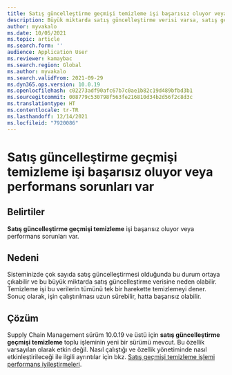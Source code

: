 ```yaml
---
title: Satış güncelleştirme geçmişi temizleme işi başarısız oluyor veya performans sorunları var
description: Büyük miktarda satış güncelleştirme verisi varsa, satış geçmişi temizleme toplu işi başarısız olabilir veya çok uzun sürebilir.
author: myvakalo
ms.date: 10/05/2021
ms.topic: article
ms.search.form: ''
audience: Application User
ms.reviewer: kamaybac
ms.search.region: Global
ms.author: myvakalo
ms.search.validFrom: 2021-09-29
ms.dyn365.ops.version: 10.0.19
ms.openlocfilehash: c02273adf90afc67b7c0ae1b82c19d489bfbd3b1
ms.sourcegitcommit: 008779c530798f563fe216810d34b2d56f2c8d3c
ms.translationtype: HT
ms.contentlocale: tr-TR
ms.lasthandoff: 12/14/2021
ms.locfileid: "7920086"
---
```

# <a name="sales-update-history-cleanup-job-fails-or-has-performance-issues"></a>Satış güncelleştirme geçmişi temizleme işi başarısız oluyor veya performans sorunları var

## <a name="symptoms"></a>Belirtiler

**Satış güncelleştirme geçmişi temizleme** işi başarısız oluyor veya performans sorunları var.  

## <a name="cause"></a>Nedeni

Sisteminizde çok sayıda satış güncelleştirmesi olduğunda bu durum ortaya çıkabilir ve bu büyük miktarda satış güncelleştirme verisine neden olabilir. Temizleme işi bu verilerin tümünü tek bir harekette temizlemeyi dener. Sonuç olarak, işin çalıştırılması uzun sürebilir, hatta başarısız olabilir.

## <a name="resolution"></a>Çözüm

Supply Chain Management sürüm 10.0.19 ve üstü için **satış güncelleştirme geçmişi temizleme** toplu işleminin yeni bir sürümü mevcut. Bu özellik varsayılan olarak etkin değil. Nasıl çalıştığı ve özellik yönetiminde nasıl etkinleştirileceği ile ilgili ayrıntılar için bkz. [Satış geçmişi temizleme işlemi performans iyileştirmeleri](../../sales-marketing/sales-update-history-cleanup-performance-improvements.md).

